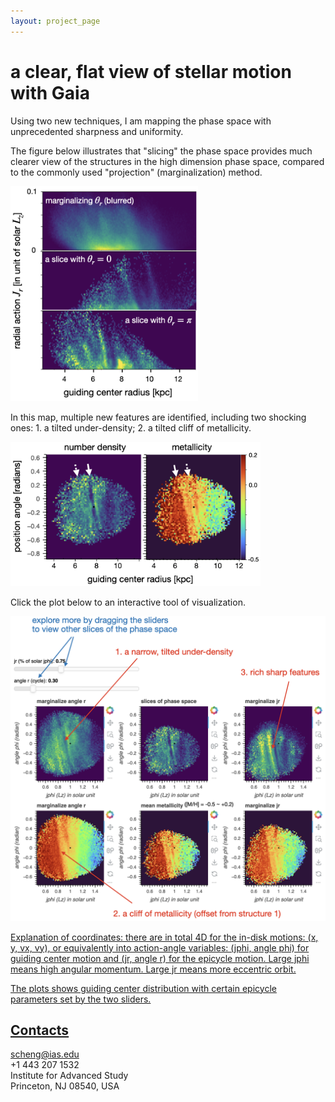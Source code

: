 ```yaml
---
layout: project_page
---
```


# a clear, flat view of stellar motion with Gaia

Using two new techniques, I am mapping the phase space with unprecedented sharpness and uniformity. 

The figure below illustrates that "slicing" the phase space provides much clearer view of the structures in the high dimension phase space, compared to the commonly used "projection" (marginalization) method.

<img src="https://github.com/SihaoCheng/SihaoCheng.github.io/blob/master/action_action.png?raw=true" width="300" />


In this map, multiple new features are identified, including two shocking ones: 1. a tilted under-density; 2. a tilted cliff of metallicity.

<img src="https://github.com/SihaoCheng/SihaoCheng.github.io/blob/master/guiding_center.png?raw=true" width="400" />



Click the plot below to an interactive tool of visualization.

<a href="https://sihaocheng.github.io/phase_space_100_err20_0-0.05_jz0.5-_m17"><img src="https://github.com/SihaoCheng/SihaoCheng.github.io/blob/master/phase_space_marked.png?raw=true" width="800" />

Explanation of coordinates: there are in total 4D for the in-disk motions: (x, y, vx, vy), or equivalently into action-angle variables: 
(jphi, angle phi) for guiding center motion and (jr, angle r) for the epicycle motion. 
Large jphi means high angular momentum. Large jr means more eccentric orbit.

The plots shows guiding center distribution with certain epicycle parameters set by the two sliders.

## Contacts
scheng@ias.edu
<br>
+1 443 207 1532
<br>
Institute for Advanced Study
<br>
Princeton, NJ 08540, USA

